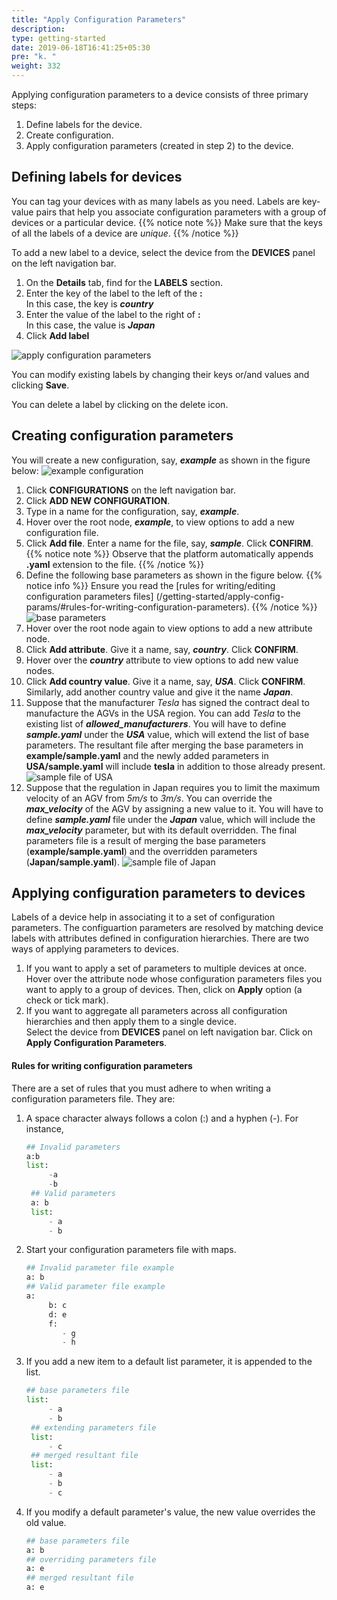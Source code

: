```yaml
---
title: "Apply Configuration Parameters"
description:
type: getting-started
date: 2019-06-18T16:41:25+05:30
pre: "k. "
weight: 332
---
```

Applying configuration parameters to a device consists of
three primary steps:

1. Define labels for the device.
2. Create configuration.
3. Apply configuration parameters (created in step 2) to the device.

## Defining labels for devices
You can tag your devices with as many labels as you need. Labels are
key-value pairs that help you associate configuration parameters with
a group of devices or a particular device.
{{% notice note %}}
Make sure that the keys of all the labels of a device are *unique*.
{{% /notice %}}

To add a new label to a device, select the device from the **DEVICES**
panel on the left navigation bar.

1. On the **Details** tab, find for the **LABELS** section.
2. Enter the key of the label to the left of the **:**     
   In this case, the key is ***country***
3. Enter the value of the label to the right of **:**     
   In this case, the value is ***Japan***
4. Click **Add label**

![apply configuration parameters](/images/getting-started/apply-config-paramas/add-device-label.png?classes=border,shadow&width=70pc)

You can modify existing labels by changing their keys or/and
values and clicking **Save**.

You can delete a label by clicking on the delete icon.

## Creating configuration parameters
You will create a new configuration, say, ***example*** as shown in the figure below:
![example configuration](/images/core-concepts/configurations/example-config.png?classes=border,shadow&width=40pc)

1. Click **CONFIGURATIONS** on the left navigation bar.
2. Click **ADD NEW CONFIGURATION**.
3. Type in a name for the configuration, say, ***example***.
4. Hover over the root node, ***example***, to view options to add a
   new configuration file.
5. Click **Add file**. Enter a name for the file, say, ***sample***.
   Click **CONFIRM**.
   {{% notice note %}}
   Observe that the platform automatically appends **.yaml** extension to the file.
   {{% /notice %}}
6. Define the following base parameters as shown in the figure below.
{{% notice info %}}
Ensure you read the [rules for writing/editing configuration parameters files]
(/getting-started/apply-config-params/#rules-for-writing-configuration-parameters).
{{% /notice %}}
    ![base parameters](/images/core-concepts/configurations/parameter-defaults.png?classes=border,shadow&width=40pc)
1. Hover over the root node again to view options to add a new
   attribute node.
2. Click **Add attribute**. Give it a name, say, ***country***. Click
   **CONFIRM**.
3.  Hover over the ***country*** attribute to view options to add new
    value nodes.
4.  Click **Add country value**. Give it a name, say, ***USA***.
    Click **CONFIRM**. Similarly, add another country value and give it the name ***Japan***.
5.  Suppose that the manufacturer *Tesla* has signed the contract deal
    to manufacture the AGVs in the USA region. You can add *Tesla* to
    the existing list of ***allowed_manufacturers***. You will have to
    define ***sample.yaml*** under the ***USA*** value, which will extend the
    list of base parameters. The resultant file after merging the
    base parameters in **example/sample.yaml** and the newly added parameters in
    **USA/sample.yaml** will include **tesla** in addition to those already present.
    ![sample file of USA](/images/getting-started/apply-config-paramas/USA-sample.png?classes=border,shadow&width=40pc)
6.  Suppose that the regulation in Japan requires you to limit the
    maximum velocity of an AGV from *5m/s* to *3m/s*. You can override
    the ***max_velocity*** of the AGV by assigning a new value to it. You
    will have to define ***sample.yaml*** file under the ***Japan*** value,
    which will include the ***max_velocity*** parameter, but with its default
    overridden. The final parameters file is a result of merging the base parameters (**example/sample.yaml**) and the overridden parameters (**Japan/sample.yaml**).
    ![sample file of Japan](/images/getting-started/apply-config-paramas/japan-sample.png?classes=border,shadow&width=40pc)

## Applying configuration parameters to devices
Labels of a device help in associating it to a set of configuration
parameters. The configuartion parameters are resolved by matching device labels
with attributes defined in configuration hierarchies. There are two ways of applying parameters to devices.

1. If you want to apply a set of parameters to multiple devices at once.    
   Hover over the attribute node whose configuration parameters files you want to apply to a group of devices. Then, click on **Apply** option (a check or tick mark).
2. If you want to aggregate all parameters across all configuration
   hierarchies and then apply them to a single device.    
   Select the device from **DEVICES** panel on left navigation bar.
   Click on **Apply Configuration
   Parameters**.

#### Rules for writing configuration parameters
There are a set of rules that you must adhere to when writing a configuration
parameters file. They are:

1. A space character always follows a colon (:) and a hyphen (-). For instance,
   ```python
   ## Invalid parameters
   a:b
   list:
        -a
        -b
    ## Valid parameters
    a: b
    list:
        - a
        - b
   ```
2. Start your configuration parameters file with maps.
   ```python
   ## Invalid parameter file example
   a: b
   ## Valid parameter file example
   a:
        b: c
        d: e
        f:
           - g
           - h
   ```
3. If you add a new item to a default list parameter, it is appended to the list.
   ```python
   ## base parameters file
   list:
        - a
        - b
    ## extending parameters file
    list:
        - c
    ## merged resultant file
    list:
        - a
        - b
        - c
   ```
4. If you modify a default parameter's value, the new value overrides the old value.
   ```python
   ## base parameters file
   a: b
   ## overriding parameters file
   a: e
   ## merged resultant file
   a: e
   ```




